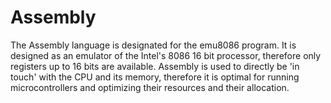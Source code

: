 # Assembly
The Assembly language is designated for the emu8086 program. It is designed as an emulator of the Intel's 8086 16 bit processor, therefore only registers up to 16 bits are available. Assembly is used to directly be 'in touch' with the CPU and its memory, therefore it is optimal for running microcontrollers and optimizing their resources and their allocation. 
